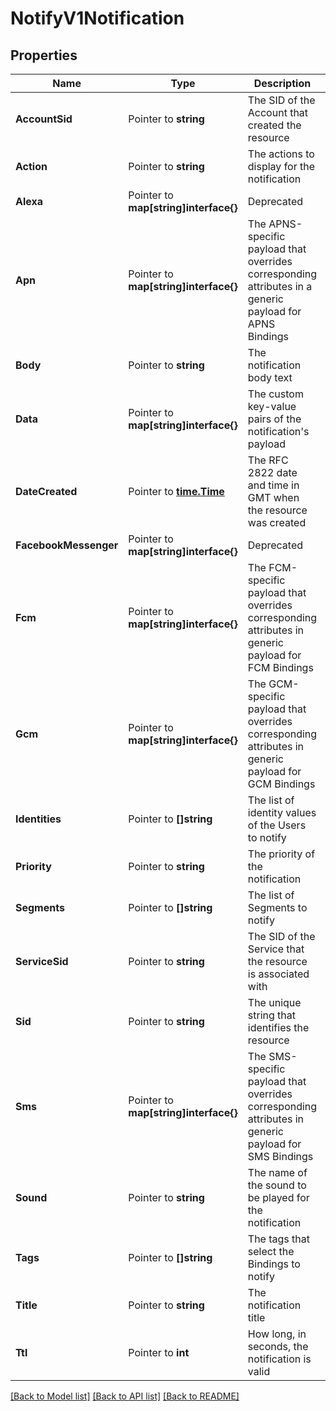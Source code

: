 # NotifyV1Notification

## Properties

Name | Type | Description | Notes
------------ | ------------- | ------------- | -------------
**AccountSid** | Pointer to **string** | The SID of the Account that created the resource |
**Action** | Pointer to **string** | The actions to display for the notification |
**Alexa** | Pointer to **map[string]interface{}** | Deprecated |
**Apn** | Pointer to **map[string]interface{}** | The APNS-specific payload that overrides corresponding attributes in a generic payload for APNS Bindings |
**Body** | Pointer to **string** | The notification body text |
**Data** | Pointer to **map[string]interface{}** | The custom key-value pairs of the notification's payload |
**DateCreated** | Pointer to [**time.Time**](time.Time.md) | The RFC 2822 date and time in GMT when the resource was created |
**FacebookMessenger** | Pointer to **map[string]interface{}** | Deprecated |
**Fcm** | Pointer to **map[string]interface{}** | The FCM-specific payload that overrides corresponding attributes in generic payload for FCM Bindings |
**Gcm** | Pointer to **map[string]interface{}** | The GCM-specific payload that overrides corresponding attributes in generic payload for GCM Bindings |
**Identities** | Pointer to **[]string** | The list of identity values of the Users to notify |
**Priority** | Pointer to **string** | The priority of the notification |
**Segments** | Pointer to **[]string** | The list of Segments to notify |
**ServiceSid** | Pointer to **string** | The SID of the Service that the resource is associated with |
**Sid** | Pointer to **string** | The unique string that identifies the resource |
**Sms** | Pointer to **map[string]interface{}** | The SMS-specific payload that overrides corresponding attributes in generic payload for SMS Bindings |
**Sound** | Pointer to **string** | The name of the sound to be played for the notification |
**Tags** | Pointer to **[]string** | The tags that select the Bindings to notify |
**Title** | Pointer to **string** | The notification title |
**Ttl** | Pointer to **int** | How long, in seconds, the notification is valid |

[[Back to Model list]](../README.md#documentation-for-models) [[Back to API list]](../README.md#documentation-for-api-endpoints) [[Back to README]](../README.md)


